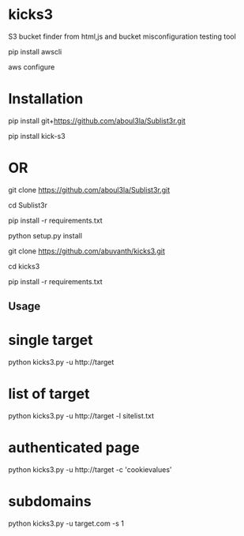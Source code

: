 # kicks3
S3 bucket finder from html,js and bucket misconfiguration testing tool

pip install awscli

aws configure


# Installation

pip install git+https://github.com/aboul3la/Sublist3r.git

pip install kick-s3


# OR

git clone https://github.com/aboul3la/Sublist3r.git

cd Sublist3r

pip install -r requirements.txt

python setup.py install

git clone https://github.com/abuvanth/kicks3.git

cd kicks3

pip install -r requirements.txt

## Usage

# single target

python kicks3.py -u http://target

# list of target 

python kicks3.py -u http://target -l sitelist.txt

# authenticated page


python kicks3.py -u http://target -c 'cookievalues'



# subdomains

python kicks3.py -u target.com -s 1
